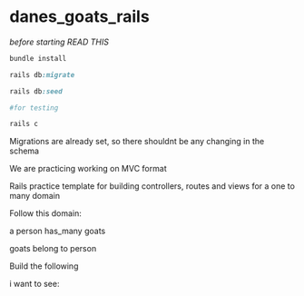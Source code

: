 # danes_goats_rails

*before starting READ THIS*

``` ruby
bundle install 

rails db:migrate

rails db:seed

#for testing

rails c

```

Migrations are already set, so there shouldnt be any changing in the schema

We are practicing working on MVC format 

Rails practice template for building controllers, routes and views for a one to many domain

Follow this domain: 

a person has_many goats 

goats belong to person


Build the following 

i want to see:

<!-- an index page with all goats belonging to Dane  -->

<!-- a page where I can see information about a particular goat  -->

<!-- a form to make another goat that redirects to a page of ALL goats  -->


<!-- a form to make another person that redirects to the person index page -->


